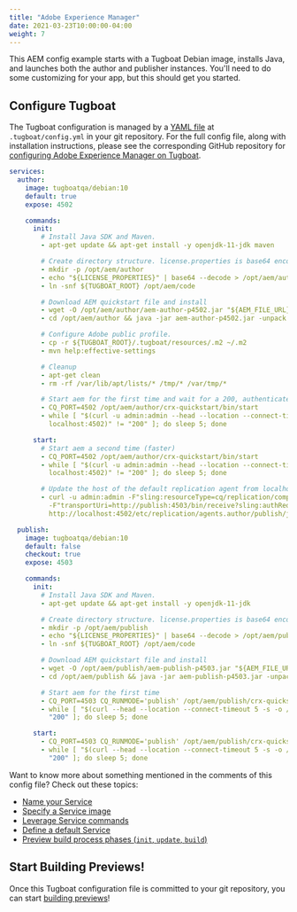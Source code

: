 ```yaml
---
title: "Adobe Experience Manager"
date: 2021-03-23T10:00:00-04:00
weight: 7
---
```


This AEM config example starts with a Tugboat Debian image, installs Java, and launches both the author and publisher
instances. You'll need to do some customizing for your app, but this should get you started.

## Configure Tugboat

The Tugboat configuration is managed by a [YAML file](/setting-up-tugboat/create-a-tugboat-config-file/) at
`.tugboat/config.yml` in your git repository. For the full config file, along with installation instructions, please see
the corresponding GitHub repository for
[configuring Adobe Experience Manager on Tugboat](https://github.com/TugboatQA/aem).

```yaml
services:
  author:
    image: tugboatqa/debian:10
    default: true
    expose: 4502

    commands:
      init:
        # Install Java SDK and Maven.
        - apt-get update && apt-get install -y openjdk-11-jdk maven

        # Create directory structure. license.properties is base64 encoded as a TB repos variable.
        - mkdir -p /opt/aem/author
        - echo "${LICENSE_PROPERTIES}" | base64 --decode > /opt/aem/author/license.properties
        - ln -snf ${TUGBOAT_ROOT} /opt/aem/code

        # Download AEM quickstart file and install
        - wget -O /opt/aem/author/aem-author-p4502.jar "${AEM_FILE_URL}"
        - cd /opt/aem/author && java -jar aem-author-p4502.jar -unpack

        # Configure Adobe public profile.
        - cp -r ${TUGBOAT_ROOT}/.tugboat/resources/.m2 ~/.m2
        - mvn help:effective-settings

        # Cleanup
        - apt-get clean
        - rm -rf /var/lib/apt/lists/* /tmp/* /var/tmp/*

        # Start aem for the first time and wait for a 200, authenticated response
        - CQ_PORT=4502 /opt/aem/author/crx-quickstart/bin/start
        - while [ "$(curl -u admin:admin --head --location --connect-timeout 5 -s -o /dev/null -w ''%{http_code}''
          localhost:4502)" != "200" ]; do sleep 5; done

      start:
        # Start aem a second time (faster)
        - CQ_PORT=4502 /opt/aem/author/crx-quickstart/bin/start
        - while [ "$(curl -u admin:admin --head --location --connect-timeout 5 -s -o /dev/null -w ''%{http_code}''
          localhost:4502)" != "200" ]; do sleep 5; done

        # Update the host of the default replication agent from localhost to the publish service.
        - curl -u admin:admin -F"sling:resourceType=cq/replication/components/agent"
          -F"transportUri=http://publish:4503/bin/receive?sling:authRequestLogin=1"
          http://localhost:4502/etc/replication/agents.author/publish/jcr:content

  publish:
    image: tugboatqa/debian:10
    default: false
    checkout: true
    expose: 4503

    commands:
      init:
        # Install Java SDK and Maven.
        - apt-get update && apt-get install -y openjdk-11-jdk

        # Create directory structure. license.properties is base64 encoded as a TB repos variable.
        - mkdir -p /opt/aem/publish
        - echo "${LICENSE_PROPERTIES}" | base64 --decode > /opt/aem/publish/license.properties
        - ln -snf ${TUGBOAT_ROOT} /opt/aem/code

        # Download AEM quickstart file and install
        - wget -O /opt/aem/publish/aem-publish-p4503.jar "${AEM_FILE_URL}"
        - cd /opt/aem/publish && java -jar aem-publish-p4503.jar -unpack

        # Start aem for the first time
        - CQ_PORT=4503 CQ_RUNMODE='publish' /opt/aem/publish/crx-quickstart/bin/start
        - while [ "$(curl --head --location --connect-timeout 5 -s -o /dev/null -w ''%{http_code}'' localhost:4503)" !=
          "200" ]; do sleep 5; done

      start:
        - CQ_PORT=4503 CQ_RUNMODE='publish' /opt/aem/publish/crx-quickstart/bin/start
        - while [ "$(curl --head --location --connect-timeout 5 -s -o /dev/null -w ''%{http_code}'' localhost:4503)" !=
          "200" ]; do sleep 5; done
```

Want to know more about something mentioned in the comments of this config file? Check out these topics:

- [Name your Service](/setting-up-services/how-to-set-up-services/name-your-service/)
- [Specify a Service image](/setting-up-services/how-to-set-up-services/specify-a-service-image/)
- [Leverage Service commands](/setting-up-services/how-to-set-up-services/leverage-service-commands/)
- [Define a default Service](/setting-up-services/how-to-set-up-services/define-a-default-service/)
- [Preview build process phases (`init`, `update`, `build`)](/building-a-preview/preview-deep-dive/how-previews-work/#the-build-process-explained)

## Start Building Previews!

Once this Tugboat configuration file is committed to your git repository, you can start
[building previews](/building-a-preview/administer-previews/build-previews/)!
